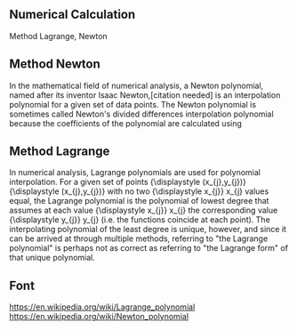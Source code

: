 ## Numerical Calculation
Method Lagrange, Newton

## Method Newton

In the mathematical field of numerical analysis, a Newton polynomial, named after its inventor Isaac Newton,[citation needed] is an interpolation polynomial for a given set of data points. The Newton polynomial is sometimes called Newton's divided differences interpolation polynomial because the coefficients of the polynomial are calculated using 

## Method Lagrange

In numerical analysis, Lagrange polynomials are used for polynomial interpolation. For a given set of points {\displaystyle (x_{j},y_{j})} {\displaystyle (x_{j},y_{j})} with no two {\displaystyle x_{j}} x_{j} values equal, the Lagrange polynomial is the polynomial of lowest degree that assumes at each value {\displaystyle x_{j}} x_{j} the corresponding value {\displaystyle y_{j}} y_{j} (i.e. the functions coincide at each point). The interpolating polynomial of the least degree is unique, however, and since it can be arrived at through multiple methods, referring to "the Lagrange polynomial" is perhaps not as correct as referring to "the Lagrange form" of that unique polynomial.

## Font
https://en.wikipedia.org/wiki/Lagrange_polynomial
https://en.wikipedia.org/wiki/Newton_polynomial